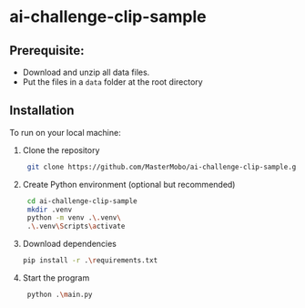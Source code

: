 ﻿# ai-challenge-clip-sample

## Prerequisite:

-   Download and unzip all data files.
-   Put the files in a `data` folder at the root directory

## Installation

To run on your local machine:

1. Clone the repository
    ```bash
     git clone https://github.com/MasterMobo/ai-challenge-clip-sample.git
    ```
2. Create Python environment (optional but recommended)
    ```bash
     cd ai-challenge-clip-sample
     mkdir .venv
     python -m venv .\.venv\
     .\.venv\Scripts\activate
    ```
3. Download dependencies
    ```bash
    pip install -r .\requirements.txt
    ```
4. Start the program
    ```bash
     python .\main.py
    ```
